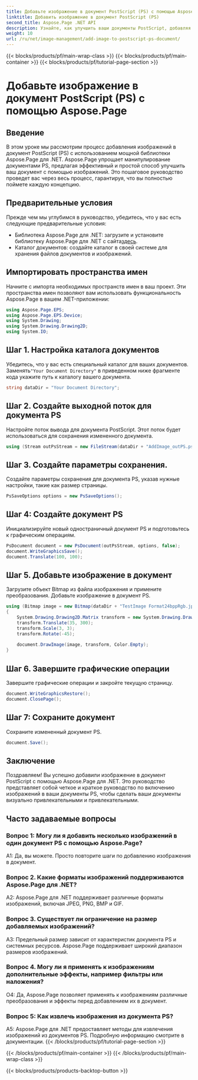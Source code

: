 ```yaml
---
title: Добавьте изображение в документ PostScript (PS) с помощью Aspose.Page
linktitle: Добавить изображение в документ PostScript (PS)
second_title: Aspose.Page .NET API
description: Узнайте, как улучшить ваши документы PostScript, добавляя изображения с помощью Aspose.Page для .NET. Следуйте нашему пошаговому руководству, чтобы обеспечить бесперебойную работу.
weight: 10
url: /ru/net/image-management/add-image-to-postscript-ps-document/
---
```


{{< blocks/products/pf/main-wrap-class >}}
{{< blocks/products/pf/main-container >}}
{{< blocks/products/pf/tutorial-page-section >}}

# Добавьте изображение в документ PostScript (PS) с помощью Aspose.Page

## Введение

В этом уроке мы рассмотрим процесс добавления изображений в документ PostScript (PS) с использованием мощной библиотеки Aspose.Page для .NET. Aspose.Page упрощает манипулирование документами PS, предлагая эффективный и простой способ улучшить ваш документ с помощью изображений. Это пошаговое руководство проведет вас через весь процесс, гарантируя, что вы полностью поймете каждую концепцию.

## Предварительные условия

Прежде чем мы углубимся в руководство, убедитесь, что у вас есть следующие предварительные условия:

-  Библиотека Aspose.Page для .NET: загрузите и установите библиотеку Aspose.Page для .NET с сайта[здесь](https://releases.aspose.com/page/net/).
- Каталог документов: создайте каталог в своей системе для хранения файлов документов и изображений.

## Импортировать пространства имен

Начните с импорта необходимых пространств имен в ваш проект. Эти пространства имен позволяют вам использовать функциональность Aspose.Page в вашем .NET-приложении:

```csharp
using Aspose.Page.EPS;
using Aspose.Page.EPS.Device;
using System.Drawing;
using System.Drawing.Drawing2D;
using System.IO;
```

## Шаг 1. Настройка каталога документов

 Убедитесь, что у вас есть специальный каталог для ваших документов. Заменять`"Your Document Directory"` в приведенном ниже фрагменте кода укажите путь к каталогу вашего документа.

```csharp
string dataDir = "Your Document Directory";
```

## Шаг 2. Создайте выходной поток для документа PS

Настройте поток вывода для документа PostScript. Этот поток будет использоваться для сохранения измененного документа.

```csharp
using (Stream outPsStream = new FileStream(dataDir + "AddImage_outPS.ps", FileMode.Create))
```

## Шаг 3. Создайте параметры сохранения.

Создайте параметры сохранения для документа PS, указав нужные настройки, такие как размер страницы.

```csharp
PsSaveOptions options = new PsSaveOptions();
```

## Шаг 4: Создайте документ PS

Инициализируйте новый одностраничный документ PS и подготовьтесь к графическим операциям.

```csharp
PsDocument document = new PsDocument(outPsStream, options, false);
document.WriteGraphicsSave();
document.Translate(100, 100);
```

## Шаг 5. Добавьте изображение в документ

Загрузите объект Bitmap из файла изображения и примените преобразования. Добавьте изображение в документ PS.

```csharp
using (Bitmap image = new Bitmap(dataDir + "TestImage Format24bppRgb.jpg"))
{
    System.Drawing.Drawing2D.Matrix transform = new System.Drawing.Drawing2D.Matrix();
    transform.Translate(35, 300);
    transform.Scale(3, 3);
    transform.Rotate(-45);
    
    document.DrawImage(image, transform, Color.Empty);
}
```

## Шаг 6. Завершите графические операции

Завершите графические операции и закройте текущую страницу.

```csharp
document.WriteGraphicsRestore();
document.ClosePage();
```

## Шаг 7: Сохраните документ

Сохраните измененный документ PS.

```csharp
document.Save();
```

## Заключение

Поздравляем! Вы успешно добавили изображение в документ PostScript с помощью Aspose.Page для .NET. Это руководство представляет собой четкое и краткое руководство по включению изображений в ваши документы PS, чтобы сделать ваши документы визуально привлекательными и привлекательными.

## Часто задаваемые вопросы

### Вопрос 1: Могу ли я добавить несколько изображений в один документ PS с помощью Aspose.Page?

А1: Да, вы можете. Просто повторите шаги по добавлению изображения в документ.

### Вопрос 2. Какие форматы изображений поддерживаются Aspose.Page для .NET?

A2: Aspose.Page для .NET поддерживает различные форматы изображений, включая JPEG, PNG, BMP и GIF.

### Вопрос 3. Существует ли ограничение на размер добавляемых изображений?

A3: Предельный размер зависит от характеристик документа PS и системных ресурсов. Aspose.Page поддерживает широкий диапазон размеров изображений.

### Вопрос 4. Могу ли я применять к изображениям дополнительные эффекты, например фильтры или наложения?

О4: Да, Aspose.Page позволяет применять к изображениям различные преобразования и эффекты перед добавлением их в документ.

### Вопрос 5: Как извлечь изображения из документа PS?

A5: Aspose.Page для .NET предоставляет методы для извлечения изображений из документов PS. Подробную информацию смотрите в документации.
{{< /blocks/products/pf/tutorial-page-section >}}

{{< /blocks/products/pf/main-container >}}
{{< /blocks/products/pf/main-wrap-class >}}

{{< blocks/products/products-backtop-button >}}
